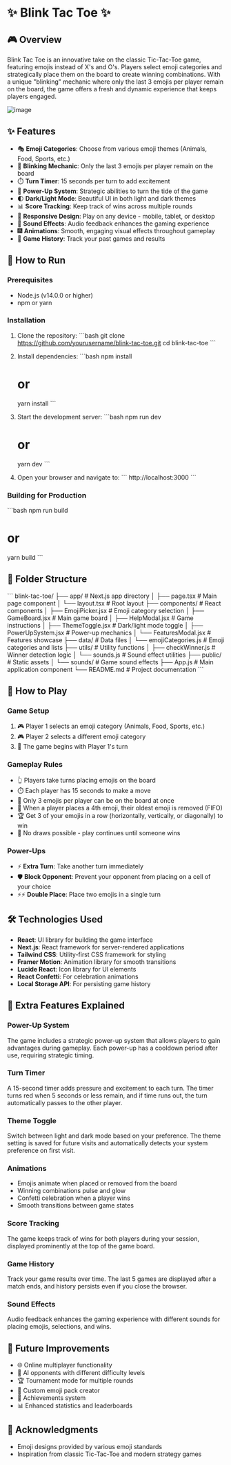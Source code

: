# ✨ Blink Tac Toe ✨



## 🎮 Overview

Blink Tac Toe is an innovative take on the classic Tic-Tac-Toe game, featuring emojis instead of X's and O's. Players select emoji categories and strategically place them on the board to create winning combinations. With a unique "blinking" mechanic where only the last 3 emojis per player remain on the board, the game offers a fresh and dynamic experience that keeps players engaged.

![image](https://github.com/user-attachments/assets/e69beae7-496f-45d2-a9d1-db2800324f03)

## ✨ Features

- 🎭 **Emoji Categories**: Choose from various emoji themes (Animals, Food, Sports, etc.)
- 🔄 **Blinking Mechanic**: Only the last 3 emojis per player remain on the board
- ⏱️ **Turn Timer**: 15 seconds per turn to add excitement
- 🎯 **Power-Up System**: Strategic abilities to turn the tide of the game
- 🌓 **Dark/Light Mode**: Beautiful UI in both light and dark themes
- 📊 **Score Tracking**: Keep track of wins across multiple rounds
- 📱 **Responsive Design**: Play on any device - mobile, tablet, or desktop
- 🎵 **Sound Effects**: Audio feedback enhances the gaming experience
- 🎆 **Animations**: Smooth, engaging visual effects throughout gameplay
- 📜 **Game History**: Track your past games and results

## 🚀 How to Run

### Prerequisites

- Node.js (v14.0.0 or higher)
- npm or yarn

### Installation

1. Clone the repository:
   \`\`\`bash
   git clone https://github.com/yourusername/blink-tac-toe.git
   cd blink-tac-toe
   \`\`\`

2. Install dependencies:
   \`\`\`bash
   npm install
   # or
   yarn install
   \`\`\`

3. Start the development server:
   \`\`\`bash
   npm run dev
   # or
   yarn dev
   \`\`\`

4. Open your browser and navigate to:
   \`\`\`
   http://localhost:3000
   \`\`\`

### Building for Production

\`\`\`bash
npm run build
# or
yarn build
\`\`\`

## 📁 Folder Structure

\`\`\`
blink-tac-toe/
├── app/                    # Next.js app directory
│   ├── page.tsx            # Main page component
│   └── layout.tsx          # Root layout
├── components/             # React components
│   ├── EmojiPicker.jsx     # Emoji category selection
│   ├── GameBoard.jsx       # Main game board
│   ├── HelpModal.jsx       # Game instructions
│   ├── ThemeToggle.jsx     # Dark/light mode toggle
│   ├── PowerUpSystem.jsx   # Power-up mechanics
│   └── FeaturesModal.jsx   # Features showcase
├── data/                   # Data files
│   └── emojiCategories.js  # Emoji categories and lists
├── utils/                  # Utility functions
│   ├── checkWinner.js      # Winner detection logic
│   └── sounds.js           # Sound effect utilities
├── public/                 # Static assets
│   └── sounds/             # Game sound effects
├── App.js                  # Main application component
└── README.md               # Project documentation
\`\`\`

## 📝 How to Play

### Game Setup
1. 🎮 Player 1 selects an emoji category (Animals, Food, Sports, etc.)
2. 🎮 Player 2 selects a different emoji category
3. 🎲 The game begins with Player 1's turn

### Gameplay Rules
- 👆 Players take turns placing emojis on the board
- ⏱️ Each player has 15 seconds to make a move
- 👣 Only 3 emojis per player can be on the board at once
- 🧼 When a player places a 4th emoji, their oldest emoji is removed (FIFO)
- 🏆 Get 3 of your emojis in a row (horizontally, vertically, or diagonally) to win
- 🎲 No draws possible - play continues until someone wins

### Power-Ups
- ⚡ **Extra Turn**: Take another turn immediately
- 🛡️ **Block Opponent**: Prevent your opponent from placing on a cell of your choice
- ⚡⚡ **Double Place**: Place two emojis in a single turn

## 🛠️ Technologies Used

- **React**: UI library for building the game interface
- **Next.js**: React framework for server-rendered applications
- **Tailwind CSS**: Utility-first CSS framework for styling
- **Framer Motion**: Animation library for smooth transitions
- **Lucide React**: Icon library for UI elements
- **React Confetti**: For celebration animations
- **Local Storage API**: For persisting game history

## 🌟 Extra Features Explained

### Power-Up System
The game includes a strategic power-up system that allows players to gain advantages during gameplay. Each power-up has a cooldown period after use, requiring strategic timing.

### Turn Timer
A 15-second timer adds pressure and excitement to each turn. The timer turns red when 5 seconds or less remain, and if time runs out, the turn automatically passes to the other player.

### Theme Toggle
Switch between light and dark mode based on your preference. The theme setting is saved for future visits and automatically detects your system preference on first visit.

### Animations
- Emojis animate when placed or removed from the board
- Winning combinations pulse and glow
- Confetti celebration when a player wins
- Smooth transitions between game states

### Score Tracking
The game keeps track of wins for both players during your session, displayed prominently at the top of the game board.

### Game History
Track your game results over time. The last 5 games are displayed after a match ends, and history persists even if you close the browser.

### Sound Effects
Audio feedback enhances the gaming experience with different sounds for placing emojis, selections, and wins.

## 🔮 Future Improvements

- 🌐 Online multiplayer functionality
- 🤖 AI opponents with different difficulty levels
- 🏆 Tournament mode for multiple rounds
- 🎨 Custom emoji pack creator
- 🏅 Achievements system
- 📊 Enhanced statistics and leaderboards

## 🙏 Acknowledgments

- Emoji designs provided by various emoji standards
- Inspiration from classic Tic-Tac-Toe and modern strategy games


